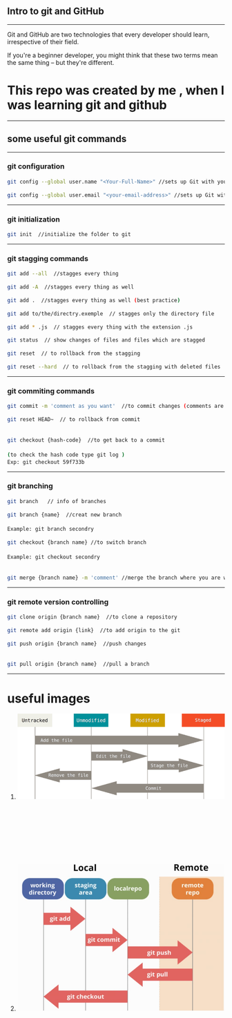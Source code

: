 ## Intro to git and GitHub
***

Git and GitHub are two technologies that every developer should learn, irrespective of their field.

If you're a beginner developer, you might think that these two terms mean the same thing – but they're different.

# This repo was created by me , when I was learning git and github
---
## some useful **git commands** 
---
### **git configuration**

```bash
git config --global user.name "<Your-Full-Name>" //sets up Git with your name
```

```bash
git config --global user.email "<your-email-address>" //sets up Git with your email
```

---
### **git initialization** 

```bash
git init  //initialize the folder to git
```
 
---
### **git stagging commands**
```bash
git add --all  //stagges every thing
```

```bash
git add -A  //stagges every thing as well
```
```bash
git add .  //stagges every thing as well (best practice)
```

```bash
git add to/the/directry.exemple  // stagges only the directory file
```

```bash
git add * .js  // stagges every thing with the extension .js 
```

```bash
git status  // show changes of files and files which are stagged
```

```bash
git reset  // to rollback from the stagging 
```

```bash
git reset --hard  // to rollback from the stagging with deleted files
```

---
### **git commiting commands**
```bash
git commit -m 'comment as you want'  //to commit changes (comments are highly recommended) 
```

```bash
git reset HEAD~  // to rollback from commit
```

```bash 

git checkout {hash-code}  //to get back to a commit 

(to check the hash code type git log ) 
Exp: git checkout 59f733b
```


---
### **git branching**
```bash
git branch   // info of branches 
```

```bash
git branch {name}  //creat new branch

Example: git branch secondry
```

```bash 
git checkout {branch name} //to switch branch

Example: git checkout secondry
```

```bash

git merge {branch name} -m 'comment' //merge the branch where you are with other one
```


---
### **git remote version controlling**

```bash
git clone origin {branch name}  //to clone a repository
```

```bash
git remote add origin {link}  //to add origin to the git
```

```bash 
git push origin {branch name}  //push changes 
```

```bash

git pull origin {branch name}  //pull a branch

```


---
# **useful images** 

1. ![lifecycle of git ](./images/lifecycleofgit.png)
<br>
<br>
<br>
<br>
<br>
<br>
<br>

2. ![git and github](./images/gitandgithub.png)